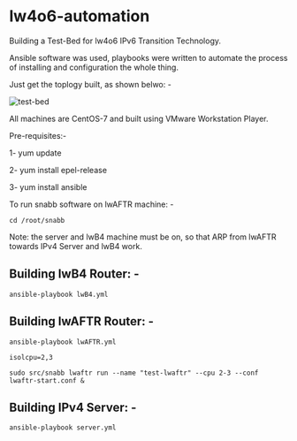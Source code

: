 # lw4o6-automation

Building a Test-Bed for lw4o6 IPv6 Transition Technology.

Ansible software was used, playbooks were written to automate the process of installing and configuration the whole thing.

Just get the toplogy built, as shown belwo: -





![test-bed](https://user-images.githubusercontent.com/45686881/193809234-a9ccf9fd-67e5-4ed4-8ede-4b61d0d26141.png)




All machines are CentOS-7 and built using VMware Workstation Player.

Pre-requisites:-

1- yum update

2- yum install epel-release

3- yum install ansible


To run snabb software on lwAFTR machine: -

``
cd /root/snabb
``


Note: the server and lwB4 machine must be on, so that ARP from lwAFTR towards IPv4 Server and lwB4 work.



## Building lwB4 Router: -

``
ansible-playbook lwB4.yml
``



## Building lwAFTR Router: -


``
ansible-playbook lwAFTR.yml
``

``
isolcpu=2,3
``

``
sudo src/snabb lwaftr run --name "test-lwaftr" --cpu 2-3 --conf lwaftr-start.conf &
``



## Building IPv4 Server: -


``
ansible-playbook server.yml
``



